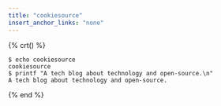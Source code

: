 ```yaml
---
title: "cookiesource"
insert_anchor_links: "none"
---
```


{% crt() %}
```
$ echo cookiesource
cookiesource
$ printf "A tech blog about technology and open-source.\n"
A tech blog about technology and open-source.
```
{% end %}

